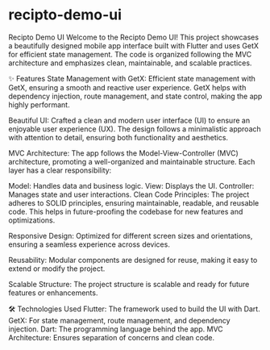 # recipto-demo-ui

Recipto Demo UI
Welcome to the Recipto Demo UI! This project showcases a beautifully designed mobile app interface built with Flutter and uses GetX for efficient state management. The code is organized following the MVC architecture and emphasizes clean, maintainable, and scalable practices.

✨ Features
State Management with GetX: Efficient state management with GetX, ensuring a smooth and reactive user experience. GetX helps with dependency injection, route management, and state control, making the app highly performant.

Beautiful UI: Crafted a clean and modern user interface (UI) to ensure an enjoyable user experience (UX). The design follows a minimalistic approach with attention to detail, ensuring both functionality and aesthetics.

MVC Architecture: The app follows the Model-View-Controller (MVC) architecture, promoting a well-organized and maintainable structure. Each layer has a clear responsibility:

Model: Handles data and business logic.
View: Displays the UI.
Controller: Manages state and user interactions.
Clean Code Principles: The project adheres to SOLID principles, ensuring maintainable, readable, and reusable code. This helps in future-proofing the codebase for new features and optimizations.

Responsive Design: Optimized for different screen sizes and orientations, ensuring a seamless experience across devices.

Reusability: Modular components are designed for reuse, making it easy to extend or modify the project.

Scalable Structure: The project structure is scalable and ready for future features or enhancements.

🛠️ Technologies Used
Flutter: The framework used to build the UI with Dart.
GetX: For state management, route management, and dependency injection.
Dart: The programming language behind the app.
MVC Architecture: Ensures separation of concerns and clean code.
